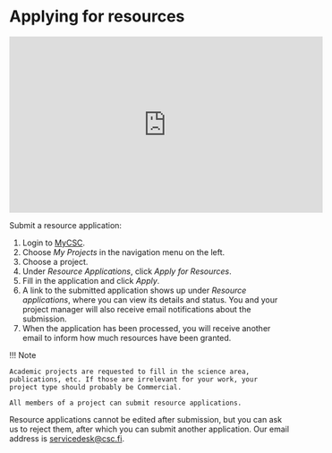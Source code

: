 # Applying for resources

<iframe width="560" height="315" src="https://www.youtube.com/embed/WQIO0x5GxSc" frameborder="0" allow="accelerometer; autoplay; encrypted-media; gyroscope; picture-in-picture" allowfullscreen></iframe>

Submit a resource application:

1. Login to [MyCSC](https://my.csc.fi).
1. Choose _My Projects_ in the navigation menu on the left.
1. Choose a project.
1. Under _Resource Applications_, click _Apply for Resources_.
1. Fill in the application and click _Apply_.
1. A link to the submitted application shows up under _Resource applications_, where you can view its details and status. You and your
project manager will also receive email notifications about the submission.
1. When the application has been processed, you will receive another
email to inform how much resources have been granted.

!!! Note

    Academic projects are requested to fill in the science area,
    publications, etc. If those are irrelevant for your work, your
    project type should probably be Commercial.

    All members of a project can submit resource applications.

Resource applications cannot be edited after submission, but you
can ask us to reject them, after which you can submit another
application. Our email address is servicedesk@csc.fi.
